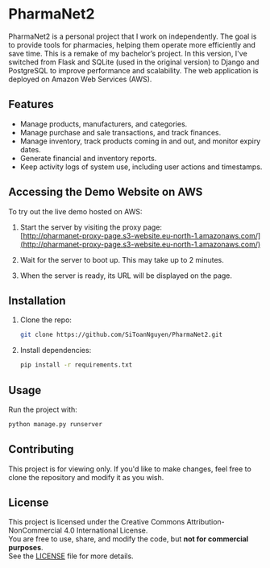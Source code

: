 # PharmaNet2

PharmaNet2 is a personal project that I work on independently. The goal is to provide tools for pharmacies, helping them operate more efficiently and save time. This is a remake of my bachelor’s project. In this version, I've switched from Flask and SQLite (used in the original version) to Django and PostgreSQL to improve performance and scalability. The web application is deployed on Amazon Web Services (AWS).

## Features

- Manage products, manufacturers, and categories.
- Manage purchase and sale transactions, and track finances.
- Manage inventory, track products coming in and out, and monitor expiry dates.
- Generate financial and inventory reports.
- Keep activity logs of system use, including user actions and timestamps.

## Accessing the Demo Website on AWS

To try out the live demo hosted on AWS:

1. Start the server by visiting the proxy page:  
   [http://pharmanet-proxy-page.s3-website.eu-north-1.amazonaws.com/](http://pharmanet-proxy-page.s3-website.eu-north-1.amazonaws.com/)

2. Wait for the server to boot up. This may take up to 2 minutes.

3. When the server is ready, its URL will be displayed on the page.

## Installation

1. Clone the repo:
   ```bash
   git clone https://github.com/SiToanNguyen/PharmaNet2.git
   ```

2. Install dependencies:
   ```bash
   pip install -r requirements.txt
   ```

## Usage

Run the project with:

```bash
python manage.py runserver
```

## Contributing

This project is for viewing only. If you'd like to make changes, feel free to clone the repository and modify it as you wish.

## License

This project is licensed under the Creative Commons Attribution-NonCommercial 4.0 International License.  
You are free to use, share, and modify the code, but **not for commercial purposes**.  
See the [LICENSE](LICENSE) file for more details.
